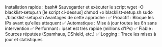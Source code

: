 Installation rapide :
bash# Sauvegarder et exécuter le script
wget -O blacklist-setup.sh [le script ci-dessus]
chmod +x blacklist-setup.sh
sudo ./blacklist-setup.sh
Avantages de cette approche :
✅ Proactif : Bloque les IPs avant qu'elles attaquent
✅ Automatique : Mise à jour toutes les 6h sans intervention
✅ Performant : ipset est très rapide (millions d'IPs)
✅ Fiable : Sources réputées (Spamhaus, DShield, etc.)
✅ Logging : Trace les mises à jour et statistiques
